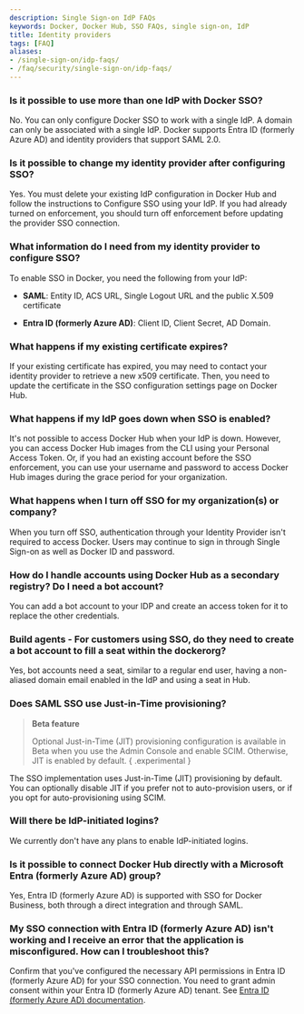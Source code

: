 ```yaml
---
description: Single Sign-on IdP FAQs
keywords: Docker, Docker Hub, SSO FAQs, single sign-on, IdP
title: Identity providers
tags: [FAQ]
aliases:
- /single-sign-on/idp-faqs/
- /faq/security/single-sign-on/idp-faqs/
---
```


### Is it possible to use more than one IdP with Docker SSO?

No. You can only configure Docker SSO to work with a single IdP. A domain can only be associated with a single IdP. Docker supports Entra ID (formerly Azure AD) and identity providers that support SAML 2.0.

### Is it possible to change my identity provider after configuring SSO?

Yes. You must delete your existing IdP configuration in Docker Hub and follow the instructions to Configure SSO using your IdP. If you had already turned on enforcement, you should turn off enforcement before updating the provider SSO connection.

### What information do I need from my identity provider to configure SSO?

To enable SSO in Docker, you need the following from your IdP:

* **SAML**: Entity ID, ACS URL, Single Logout URL and the public X.509 certificate

* **Entra ID (formerly Azure AD)**: Client ID, Client Secret, AD Domain.

### What happens if my existing certificate expires?

If your existing certificate has expired, you may need to contact your identity provider to retrieve a new x509 certificate. Then, you need to update the certificate in the SSO configuration settings page on Docker Hub.

### What happens if my IdP goes down when SSO is enabled?

It's not possible to access Docker Hub when your IdP is down. However, you can access Docker Hub images from the CLI using your Personal Access Token. Or, if you had an existing account before the SSO enforcement, you can use your username and password to access Docker Hub images during the grace period for your organization.

### What happens when I turn off SSO for my organization(s) or company?

When you turn off SSO, authentication through your Identity Provider isn't required to access Docker. Users may continue to sign in through Single Sign-on as well as Docker ID and password.

### How do I handle accounts using Docker Hub as a secondary registry? Do I need a bot account?

You can add a bot account to your IDP and create an access token for it to replace the other credentials.

### Build agents - For customers using SSO, do they need to create a bot account to fill a seat within the dockerorg?

Yes, bot accounts need a seat, similar to a regular end user, having a non-aliased domain email enabled in the IdP and using a seat in Hub.

### Does SAML SSO use Just-in-Time provisioning?

> **Beta feature**
>
> Optional Just-in-Time (JIT) provisioning configuration is available in Beta when you use the Admin Console and enable SCIM. Otherwise, JIT is enabled by default.
{ .experimental }

The SSO implementation uses Just-in-Time (JIT) provisioning by default. You can optionally disable JIT if you prefer not to auto-provision users, or if you opt for auto-provisioning using SCIM.

### Will there be IdP-initiated logins?

We currently don't have any plans to enable IdP-initiated logins.

### Is it possible to connect Docker Hub directly with a Microsoft Entra (formerly Azure AD) group?

Yes, Entra ID (formerly Azure AD) is supported with SSO for Docker Business, both through a direct integration and through SAML.

### My SSO connection with Entra ID (formerly Azure AD) isn't working and I receive an error that the application is misconfigured. How can I troubleshoot this?

Confirm that you've configured the necessary API permissions in Entra ID (formerly Azure AD) for your SSO connection. You need to grant admin consent within your Entra ID (formerly Azure AD) tenant. See [Entra ID (formerly Azure AD) documentation](https://learn.microsoft.com/en-us/azure/active-directory/manage-apps/grant-admin-consent?pivots=portal#grant-admin-consent-in-app-registrations).
